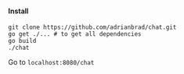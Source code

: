 #### Install

```
git clone https://github.com/adrianbrad/chat.git
go get ./... # to get all dependencies
go build
./chat
```

Go to `localhost:8080/chat`
